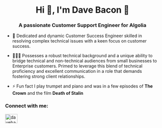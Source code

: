 <h1 align="center">Hi 👋, I'm Dave Bacon 🥓</h1>
<h3 align="center">A passionate Customer Support Engineer for Algolia</h3>

- 👯 Dedicated and dynamic Customer Success Engineer skilled in resolving complex technical issues with a keen focus on customer success.
  
- 🧑🏻‍💻 Possesses a robust technical background and a unique ability to bridge technical and non-technical audiences from small businesses to Enterprise customers. Primed to leverage this blend of technical proficiency and excellent communication in a role that demands fostering strong client relationships.

- ⚡ Fun fact I play trumpet and piano and was in a few episodes of **The Crown** and the film **Death of Stalin**

<h3 align="left">Connect with me:</h3>
<p align="left">
<a href="https://linkedin.com/in/davebaconlondon" target="blank"><img align="center" src="https://raw.githubusercontent.com/rahuldkjain/github-profile-readme-generator/master/src/images/icons/Social/linked-in-alt.svg" alt="davebaconlondon" height="30" width="40" /></a>
</p>
